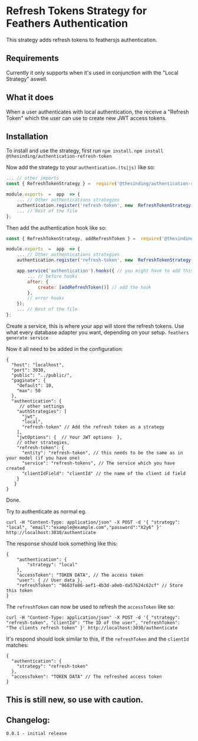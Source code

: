 # Refresh Tokens Strategy for Feathers Authentication

This strategy adds refresh tokens to feathersjs authentication.

## Requirements

Currently it only supports when it's used in conjunction with the "Local Strategy" aswell.

## What it does

When a user authenticates with local authentication, the receive a "Refresh Token" which the user can use to create new JWT access tokens.

## Installation

To install and use the strategy, first run `npm install`.
`npm install @thesinding/authentication-refresh-token`

Now add the strategy to your `authentication.(ts|js)` like so:

```javascript
... // other imports
const { RefreshTokenStrategy } =  require('@thesinding/authentication-refresh-token');

module.exports  =  app  => {
	... // Other authentications strategies
	authentication.register('refresh-token', new  RefreshTokenStrategy()); // add the strategy
	... // Rest of the file
};
```

Then add the authentication hook like so:

```javascript
const { RefreshTokenStrategy, addRefreshToken } =  require('@thesinding/authentication-refresh-token');

module.exports  =  app  => {
	... // Other authentications strategies
	authentication.register('refresh-token', new  RefreshTokenStrategy()); // add the strategy

	app.service('authentication').hooks({ // you might have to add this
		... // before hooks
		after: {
			create: [addRefreshToken()] // add the hook
		},
		// error hooks
	});
	... // Rest of the file
};
```

Create a service, this is where your app will store the refresh tokens.
Use what every database adapter you want, depending on your setup.
`feathers generate service`

Now it all need to be added in the configuration:

```jsonc
{
  "host": "localhost",
  "port": 3030,
  "public": "../public/",
  "paginate": {
    "default": 10,
    "max": 50
  },
  "authentication": {
	 // other settings
    "authStrategies": [
      "jwt",
      "local",
      "refresh-token" // Add the refresh token as a strategy
    ],
    "jwtOptions": {  // Your JWT options  },
    // other strategies,
    "refresh-token": {
	  "entity": "refresh-token", // this needs to be the same as in your model (if you have one)
	  "service": "refresh-tokens", // The service which you have created
	  "clientIdField": "clientId" // the name of the client id field
    }
   }
}

```

Done.

Try to authenticate as normal eg.

```http
curl -H "Content-Type: application/json" -X POST -d '{ "strategy": "local", "email":"example@example.com","password":"X2y6" }' http://localhost:3030/authenticate
```

The response should look something like this:

```jsonc
{
    "authentication": {
        "strategy": "local"
    },
    "accessToken": "TOKEN DATA", // The access token
    "user": { // User data },
    "refreshToken": "9683fe86-aef1-4b3d-a0eb-da57624c62cf" // Store this token
}
```

The `refreshToken` can now be used to refresh the `accessToken` like so:

```http
curl -H "Content-Type: application/json" -X POST -d '{ "strategy": "refresh-token", "clientId": "The ID of the user", "refreshToken": "The clients refresh token" }' http://localhost:3030/authenticate
```

It's respond should look similar to this, if the `refreshToken` and the `clientId` matches:

```jsonc
{
  "authentication": {
    "strategy": "refresh-token"
  },
  "accessToken": "TOKEN DATA" // The refreshed access token
}
```

## This is still new, so use with caution.

## Changelog:

```text
0.0.1 - initial release
```
